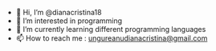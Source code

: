 - 👋 Hi, I’m @dianacristina18
- 👀 I’m interested in programming
- 🌱 I’m currently learning different programming languages
- 📫 How to reach me : ungureanudianacristina@gmail.com

<!---
dianacristina18/dianacristina18 is a ✨ special ✨ repository because its `README.md` (this file) appears on your GitHub profile.
You can click the Preview link to take a look at your changes.
--->
